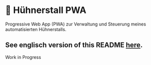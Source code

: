 # :chicken: Hühnerstall PWA

Progressive Web App (PWA) zur Verwaltung und Steuerung meines automatisierten Hühnerstalls.

See englisch version of this README [here](./README-en.md).
---

Work in Progress